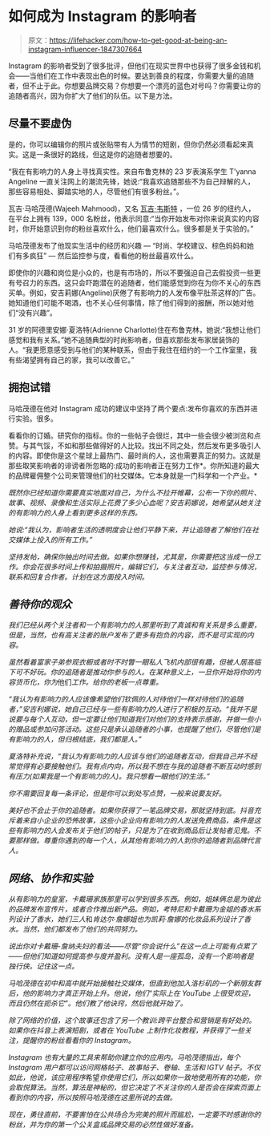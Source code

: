 # 如何成为 Instagram 的影响者

> 原文：<https://lifehacker.com/how-to-get-good-at-being-an-instagram-influencer-1847307664>

Instagram 的影响者受到了很多批评，但他们在现实世界中也获得了很多金钱和机会——当他们在工作中表现出色的时候。要达到善良的程度，你需要大量的追随者，但不止于此。你想要品牌交易？你想要一个漂亮的蓝色对号吗？你需要让你的追随者高兴，因为你扩大了他们的队伍。以下是方法。



## **尽量不要虚伪**

是的，你可以编辑你的照片或张贴带有人为情节的短剧，但你仍然必须看起来真实。这是一条很好的路线，但这是你的追随者想要的。

“我在有影响力的人身上寻找真实性。来自布鲁克林的 23 岁表演系学生 T'yanna Angeline 一直关注网上的潮流先锋，她说:“我喜欢追随那些不为自己辩解的人，那些容易相处、脚踏实地的人，尽管他们有很多粉丝。”。

瓦吉·马哈茂德(Wajeeh Mahmood)，又名 [瓦吉·韦斯特](https://www.instagram.com/wajeehwest/?hl=en) ，一位 26 岁的纽约人，在平台上拥有 139，000 名粉丝，他表示同意:“当你开始发布对你来说真实的内容时，你开始意识到你的粉丝喜欢什么，他们最喜欢什么。很多都是关于实验的。”

马哈茂德发布了他现实生活中的经历和兴趣 — “时尚、学校建议、棕色妈妈和她们有多疯狂” — 然后监控参与度，看看他的粉丝最喜欢什么。

即使你的兴趣和岗位是小众的，也是有市场的，所以不要强迫自己去假投资一些更有号召力的东西。这只会吓跑潜在的追随者，他们能感觉到你在为你不关心的东西买单。例如，安吉莉娜(Angeline)厌倦了有影响力的人发布像平肚茶这样的广告。她知道他们可能不喝酒，也不关心任何事情，除了他们得到的报酬，所以她对他们“没有兴趣”。

31 岁的阿德里安娜·夏洛特(Adrienne Charlotte)住在布鲁克林，她说:“我想让他们感觉和我有关系。”她不追随典型的时尚影响者，但喜欢那些发布家居装饰的人。“我更愿意感受到与他们的某种联系，但由于我住在纽约的一个工作室里，我有些渴望拥有自己的家，我可以改善它。”

## **拥抱试错**

马哈茂德在他对 Instagram 成功的建议中坚持了两个要点:发布你喜欢的东西并进行实验。很多。

看看你的订婚。研究你的指标。你的一些帖子会很烂，其中一些会很少被浏览和点赞。与其气馁，不如和那些做得好的人比较。找出不同之处，然后发布更多吸引人的内容。即使你是这个星球上最热门、最时尚的人，这也需要真正的努力。这就是那些取笑影响者的诽谤者所忽略的:成功的影响者正在努力工作*。你所知道的最大的品牌雇佣整个公司来管理他们的社交媒体。它本身就是一门科学和一个产业。*

*既然你已经知道你需要真实地面对自己，为什么不拉开帷幕，公布一下你的照片、故事、视频、录像和生活实际上花费了多少心血呢？安吉莉娜说，她希望从她关注的有影响力的人身上看到更多这样的东西。*

*她说:“我认为，影响者生活的透明度会让他们平静下来，并让追随者了解他们在社交媒体上投入的所有工作。”*

*坚持发帖，确保你抽出时间去做。如果你想赚钱，尤其是，你需要把这当成一份工作。你会花很多时间上传和拍摄照片，编辑它们，与关注者互动，监控参与情况，联系和回复合作者。计划在这方面投入时间。*

## ***善待你的观众***

*我们已经从两个关注者和一个有影响力的人那里听到了真诚和有关系是多么重要，但是，当然，也有高关注者的账户发布了更多有抱负的内容，而不是可实现的内容。*

*虽然看着富家子弟参观衣橱或者时不时瞥一眼私人飞机内部很有趣，但被人居高临下可不好玩。你的追随者是推动你参与的人。在某种意义上，一旦你开始将你的内容货币化，*你*为*他们*工作。给你的老板一点尊重。*

*“我认为有影响力的人应该像希望他们钦佩的人对待他们一样对待他们的追随者，”安吉利娜说，她自己已经与一些有影响力的人进行了积极的互动。“我并不是说要与每个人互动，但一定要让他们知道我们对他们的支持表示感谢，并做一些小的赠品或参加问答活动。这些只是承认追随者的小事，也提醒了他们，尽管他们是有影响力的人，但归根结底，我们都是人。”*

*夏洛特补充说，“我认为有影响力的人应该与他们的追随者互动，但我自己并不经常觉得有必要接触他们。我有点内向，所以我不想在与我的追随者不断互动时感到有压力(如果我是一个有影响力的人)。我只想看一眼他们的生活。”*

*你不需要回复每一条评论，但是你可以到处写点赞，一般来说要友好。*

*美好也不会止于你的追随者。如果你获得了一笔品牌交易，那就坚持到底。抖音充斥着来自小企业的恐怖故事，这些小企业向有影响力的人发送免费商品，条件是这些有影响力的人会发布关于他们的帖子，只是为了在收到商品后让发帖者见鬼。不要那样做。尊重你遇到的每一个人，从其他有影响力的人到你的追随者到品牌代言人。*

## ***网络、协作和实验***

*从有影响力的皇室，卡戴珊家族那里可以学到很多东西。例如，姐妹俩总是为彼此的品牌发布宣传片，或者合作推出新产品。例如，考特尼和卡戴珊为金姐的香水系列设计了香水，她们三人*和*肯达尔·詹娜姐也为凯莉·詹娜的化妆品系列设计了香水。当然，他们都发布了他们的共同努力。*

*说出你对卡戴珊-詹纳夫妇的看法——尽管“你会说什么”在这一点上可能有点累了——但他们知道如何提高参与度并盈利。没有人是一座孤岛，没有一个影响者是独行侠。记住这一点。*

*马哈茂德在初中和高中就开始接触社交媒体，但直到他加入洛杉矶的一个新朋友群后，他的影响力才真正开始上升。他说，他们“实际上在 YouTube 上很受欢迎，而且仍然在扼杀它”。他们教了他诀窍，然后他就开始了。*

*除了网络的价值，这个故事还包含了另一个教训:跨平台整合和营销是有好处的。如果你在抖音上表演短剧，或者在 YouTube 上制作化妆教程，并获得了一些关注，提醒你的粉丝看看你的 Instagram。*

*Instagram 也有大量的工具来帮助你建立你的应用内。马哈茂德指出，每个 Instagram 用户都可以访问网格帖子、故事帖子、卷轴、生活和 IGTV 帖子。不仅如此，他说，该应用程序*希望*你使用它们，所以如果你一致地使用所有的功能，你会取悦算法。当然，算法是神秘的，但它决定了不关注你的人是否会在探索页面上看到你的内容，所以按照马哈茂德在这里所说的去做。*

*现在，勇往直前，不要害怕在公共场合为完美的照片而尴尬，一定要不时感谢你的粉丝，并为你的第一个公关盒或品牌交易的必然性做好准备。*